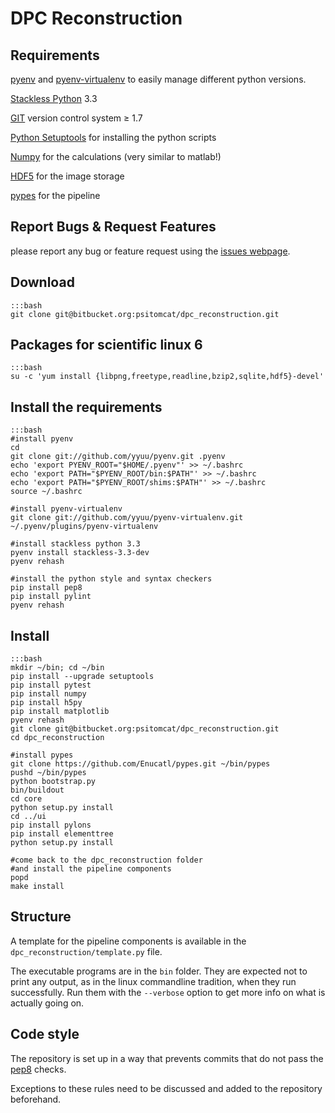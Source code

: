 # DPC Reconstruction

## Requirements

[pyenv](https://github.com/yyuu/pyenv) and [pyenv-virtualenv](https://github.com/yyuu/pyenv-virtualenv) to easily manage different python versions.

[Stackless Python](http://www.stackless.com/) 3.3

[GIT](http://git-scm.com/ "GIT homepage") version control system ≥ 1.7

[Python Setuptools](https://pypi.python.org/pypi/setuptools) for
installing the python scripts

[Numpy](http://www.numpy.org/) for the calculations (very similar to
matlab!)

[HDF5](http://www.hdfgroup.org/HDF5/) for the image storage

[pypes](https://github.com/Enucatl/pypes) for the pipeline

## Report Bugs & Request Features

please report any bug or feature request using the [issues webpage](https://bitbucket.org/psitomcat/dpc_reconstruction/issues?status=new&status=open).

## Download

    :::bash
    git clone git@bitbucket.org:psitomcat/dpc_reconstruction.git

## Packages for scientific linux 6

    :::bash
    su -c 'yum install {libpng,freetype,readline,bzip2,sqlite,hdf5}-devel'

## Install the requirements

    :::bash
    #install pyenv
    cd
    git clone git://github.com/yyuu/pyenv.git .pyenv
    echo 'export PYENV_ROOT="$HOME/.pyenv"' >> ~/.bashrc
    echo 'export PATH="$PYENV_ROOT/bin:$PATH"' >> ~/.bashrc
    echo 'export PATH="$PYENV_ROOT/shims:$PATH"' >> ~/.bashrc
    source ~/.bashrc

    #install pyenv-virtualenv
    git clone git://github.com/yyuu/pyenv-virtualenv.git ~/.pyenv/plugins/pyenv-virtualenv

    #install stackless python 3.3
    pyenv install stackless-3.3-dev
    pyenv rehash

    #install the python style and syntax checkers
    pip install pep8
    pip install pylint
    pyenv rehash


## Install

    :::bash
    mkdir ~/bin; cd ~/bin
    pip install --upgrade setuptools
    pip install pytest
    pip install numpy
    pip install h5py
    pip install matplotlib
    pyenv rehash
    git clone git@bitbucket.org:psitomcat/dpc_reconstruction.git
    cd dpc_reconstruction

    #install pypes
    git clone https://github.com/Enucatl/pypes.git ~/bin/pypes
    pushd ~/bin/pypes
    python bootstrap.py
    bin/buildout
    cd core
    python setup.py install
    cd ../ui
    pip install pylons
    pip install elementtree
    python setup.py install

    #come back to the dpc_reconstruction folder
    #and install the pipeline components
    popd
    make install

## Structure

A template for the pipeline components is available in the
`dpc_reconstruction/template.py` file.

The executable programs are in the `bin` folder. They are expected not to
print any output, as in the linux commandline tradition, when they run
successfully. Run them with the `--verbose` option to get more info on what
is actually going on.

## Code style

The repository is set up in a way that prevents commits
that do not pass the [pep8](https://pypi.python.org/pypi/pep8) checks.

Exceptions to these rules need to be discussed and added to the repository
beforehand.
